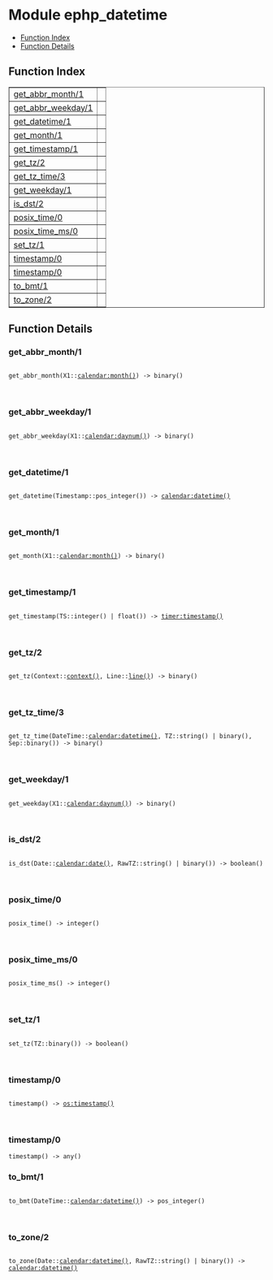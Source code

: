

# Module ephp_datetime #
* [Function Index](#index)
* [Function Details](#functions)

<a name="index"></a>

## Function Index ##


<table width="100%" border="1" cellspacing="0" cellpadding="2" summary="function index"><tr><td valign="top"><a href="#get_abbr_month-1">get_abbr_month/1</a></td><td></td></tr><tr><td valign="top"><a href="#get_abbr_weekday-1">get_abbr_weekday/1</a></td><td></td></tr><tr><td valign="top"><a href="#get_datetime-1">get_datetime/1</a></td><td></td></tr><tr><td valign="top"><a href="#get_month-1">get_month/1</a></td><td></td></tr><tr><td valign="top"><a href="#get_timestamp-1">get_timestamp/1</a></td><td></td></tr><tr><td valign="top"><a href="#get_tz-2">get_tz/2</a></td><td></td></tr><tr><td valign="top"><a href="#get_tz_time-3">get_tz_time/3</a></td><td></td></tr><tr><td valign="top"><a href="#get_weekday-1">get_weekday/1</a></td><td></td></tr><tr><td valign="top"><a href="#is_dst-2">is_dst/2</a></td><td></td></tr><tr><td valign="top"><a href="#posix_time-0">posix_time/0</a></td><td></td></tr><tr><td valign="top"><a href="#posix_time_ms-0">posix_time_ms/0</a></td><td></td></tr><tr><td valign="top"><a href="#set_tz-1">set_tz/1</a></td><td></td></tr><tr><td valign="top"><a href="#timestamp-0">timestamp/0</a></td><td></td></tr><tr><td valign="top"><a href="#timestamp-0">timestamp/0</a></td><td></td></tr><tr><td valign="top"><a href="#to_bmt-1">to_bmt/1</a></td><td></td></tr><tr><td valign="top"><a href="#to_zone-2">to_zone/2</a></td><td></td></tr></table>


<a name="functions"></a>

## Function Details ##

<a name="get_abbr_month-1"></a>

### get_abbr_month/1 ###

<pre><code>
get_abbr_month(X1::<a href="calendar.md#type-month">calendar:month()</a>) -&gt; binary()
</code></pre>
<br />

<a name="get_abbr_weekday-1"></a>

### get_abbr_weekday/1 ###

<pre><code>
get_abbr_weekday(X1::<a href="calendar.md#type-daynum">calendar:daynum()</a>) -&gt; binary()
</code></pre>
<br />

<a name="get_datetime-1"></a>

### get_datetime/1 ###

<pre><code>
get_datetime(Timestamp::pos_integer()) -&gt; <a href="calendar.md#type-datetime">calendar:datetime()</a>
</code></pre>
<br />

<a name="get_month-1"></a>

### get_month/1 ###

<pre><code>
get_month(X1::<a href="calendar.md#type-month">calendar:month()</a>) -&gt; binary()
</code></pre>
<br />

<a name="get_timestamp-1"></a>

### get_timestamp/1 ###

<pre><code>
get_timestamp(TS::integer() | float()) -&gt; <a href="timer.md#type-timestamp">timer:timestamp()</a>
</code></pre>
<br />

<a name="get_tz-2"></a>

### get_tz/2 ###

<pre><code>
get_tz(Context::<a href="#type-context">context()</a>, Line::<a href="#type-line">line()</a>) -&gt; binary()
</code></pre>
<br />

<a name="get_tz_time-3"></a>

### get_tz_time/3 ###

<pre><code>
get_tz_time(DateTime::<a href="calendar.md#type-datetime">calendar:datetime()</a>, TZ::string() | binary(), Sep::binary()) -&gt; binary()
</code></pre>
<br />

<a name="get_weekday-1"></a>

### get_weekday/1 ###

<pre><code>
get_weekday(X1::<a href="calendar.md#type-daynum">calendar:daynum()</a>) -&gt; binary()
</code></pre>
<br />

<a name="is_dst-2"></a>

### is_dst/2 ###

<pre><code>
is_dst(Date::<a href="calendar.md#type-date">calendar:date()</a>, RawTZ::string() | binary()) -&gt; boolean()
</code></pre>
<br />

<a name="posix_time-0"></a>

### posix_time/0 ###

<pre><code>
posix_time() -&gt; integer()
</code></pre>
<br />

<a name="posix_time_ms-0"></a>

### posix_time_ms/0 ###

<pre><code>
posix_time_ms() -&gt; integer()
</code></pre>
<br />

<a name="set_tz-1"></a>

### set_tz/1 ###

<pre><code>
set_tz(TZ::binary()) -&gt; boolean()
</code></pre>
<br />

<a name="timestamp-0"></a>

### timestamp/0 ###

<pre><code>
timestamp() -&gt; <a href="os.md#type-timestamp">os:timestamp()</a>
</code></pre>
<br />

<a name="timestamp-0"></a>

### timestamp/0 ###

`timestamp() -> any()`

<a name="to_bmt-1"></a>

### to_bmt/1 ###

<pre><code>
to_bmt(DateTime::<a href="calendar.md#type-datetime">calendar:datetime()</a>) -&gt; pos_integer()
</code></pre>
<br />

<a name="to_zone-2"></a>

### to_zone/2 ###

<pre><code>
to_zone(Date::<a href="calendar.md#type-datetime">calendar:datetime()</a>, RawTZ::string() | binary()) -&gt; <a href="calendar.md#type-datetime">calendar:datetime()</a>
</code></pre>
<br />

